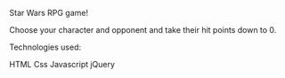 Star Wars RPG game!

Choose your character and opponent and take their hit points down to 0.

Technologies used:

HTML
Css
Javascript
jQuery